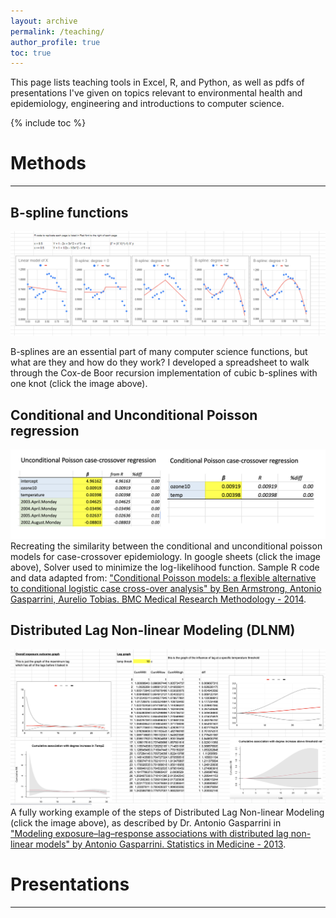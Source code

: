 ```yaml
---
layout: archive
permalink: /teaching/
author_profile: true
toc: true
---
```


This page lists teaching tools in Excel, R, and Python, as well as pdfs of presentations I've given on topics relevant to environmental health and epidemiology, engineering and introductions to computer science.

{% include toc %}
<br>
# Methods
___
## B-spline functions

[![B-spline functions](/assets/images/Bspline_thumb.PNG)](https://docs.google.com/spreadsheets/d/1E8ozpvn5O1euQtNcaiMLqa-QP4Q_PBpoAX7TgeKYCkU/edit?usp=sharing)

B-splines are an essential part of many computer science functions, but what are they and how do they work? I developed a spreadsheet to walk through the Cox-de Boor recursion implementation of cubic b-splines with one knot (click the image above).

## Conditional and Unconditional Poisson regression
[![Poisson](/assets/images/Poisson.png)](https://docs.google.com/spreadsheets/d/1eNbHk5S-NEwsu49rO7XXXCVJnmLdLUQRxH3OQ-5HwUU/edit?usp=sharing) Recreating the similarity between the conditional and unconditional poisson models for case-crossover epidemiology. In google sheets (click the image above), Solver used to minimize the log-likelihood function. Sample R code and data adapted from: ["Conditional Poisson models: a flexible alternative to conditional logistic case cross-over analysis" by Ben Armstrong, Antonio Gasparrini, Aurelio Tobias. BMC Medical Research Methodology - 2014](https://bmcmedresmethodol.biomedcentral.com/articles/10.1186/1471-2288-14-122).

## Distributed Lag Non-linear Modeling (DLNM)
[![DLNM](/assets/images/DLNM.png)](https://docs.google.com/spreadsheets/d/1SP6PTXO6TtaVxoACTi5at0KpCNa9jmGhb6vR4PSiYmg/edit?usp=sharing) A fully working example of the steps of Distributed Lag Non-linear Modeling (click the image above), as described by Dr. Antonio Gasparrini in
["Modeling exposure–lag–response associations with distributed lag non-linear models" by Antonio Gasparrini. Statistics in Medicine - 2013](https://onlinelibrary.wiley.com/doi/full/10.1002/sim.5963). 

# Presentations
____

